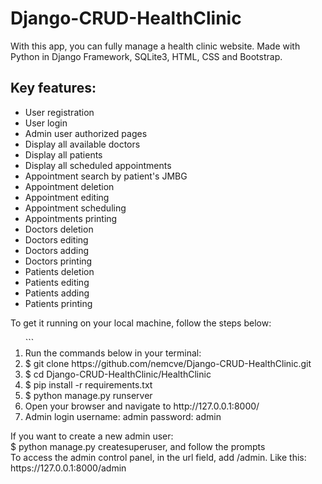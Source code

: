 # Django-CRUD-HealthClinic
With this app, you can fully manage a health clinic website. Made with Python in Django Framework, SQLite3, HTML, CSS and Bootstrap.
<h2>Key features:</h2>
<ul>
  <li>User registration</li>
  <li>User login</li>
  <li>Admin user authorized pages</li>
  <li>Display all available doctors</li>
  <li>Display all patients</li>
  <li>Display all scheduled appointments</li>
  <li>Appointment search by patient's JMBG</li>
  <li>Appointment deletion</li>
  <li>Appointment editing</li>
  <li>Appointment scheduling</li>
  <li>Appointments printing</li>
  <li>Doctors deletion</li>
  <li>Doctors editing</li>
  <li>Doctors adding</li>
  <li>Doctors printing</li>
  <li>Patients deletion</li>
  <li>Patients editing</li>
  <li>Patients adding</li>
  <li>Patients printing</li>
</ul>
To get it running on your local machine, follow the steps below:
<ol>
  ```
  
  <li>Run the commands below in your terminal:</li>
  <li>$ git clone https://github.com/nemcve/Django-CRUD-HealthClinic.git</li>
  <li>$ cd Django-CRUD-HealthClinic/HealthClinic</li>
  <li>$ pip install -r requirements.txt</li>
  <li>$ python manage.py runserver</li>
  <li>Open your browser and navigate to http://127.0.0.1:8000/</li>
  <li>Admin login username: admin password: admin</li>
  
</ol>
If you want to create a new admin user:
<br>$ python manage.py createsuperuser, and follow the prompts
<br>To access the admin control panel, in the url field, add /admin. Like this: https://127.0.0.1:8000/admin
